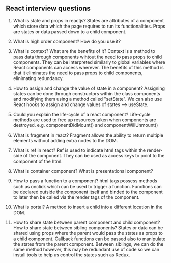 ## React interview questions

1. What is state and props in reactjs?
   States are attributes of a component which store data which the page requires to run its functionalities.
   Props are states or data passed down to a child component.

2. What is high order component? How do you use it?

3. What is context? What are the benefits of it?
   Context is a method to pass data through components wihtout the need to pass props to child components. They can be interpreted similarly to global variables where React components can access wherever.
   The benefits of this method is that it eliminates the need to pass props to child components, elinimating redundancy.

4. How to assign and change the value of state in a component?
   Assigning states can be done through constructors within the class components and modifying them using a method called "setState".
   We can also use React hooks to assign and change values of states --> useState.

5. Could you explain the life-cycle of a react component?
   Life-cycle methods are used to free up resources taken when components are destroyed.
   e.g. componentDidMount() and componentWillUnmount()

6. What is fragment in react?
   Fragment allows the ability to return multiple elements without adding extra nodes to the DOM.

7. What is ref in react?
   Ref is used to indicate html tags within the render-side of the component. They can be used as access keys to point to the component of the html.

8. What is container component? What is presentational component?

9. How to pass a function to a component?
   html tags possess methods such as onclick which can be used to trigger a function. Functions can be declared outside the component itself and binded to the component to later then be called via the render tags of the component.

10. What is portal?
    A method to insert a child into a different location in the DOM.

11. How to share state between parent component and child component? How to share state between sibling components?
    States or data can be shared using props where the parent would pass the states as props to a child component.
    Callback functions can be passed also to manipulate the states from the parent component.
    Between siblings, we can do the same method however, this may be redundant use of code so we can install tools to help us control the states such as Redux.
